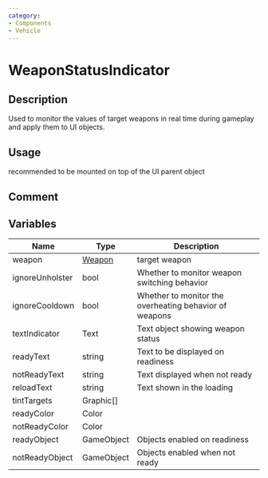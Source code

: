 ```yaml
---
category: 
- Components
- Vehicle
---
```

# WeaponStatusIndicator
## Description
Used to monitor the values of target weapons in real time during gameplay and apply them to UI objects.

## Usage

recommended to be mounted on top of the UI parent object

## Comment

## Variables
| Name | Type | Description |
| ----------- | ----------- | ----------- |
| weapon | [Weapon](./Weapon.md) | target weapon |  
| ignoreUnholster  | bool | Whether to monitor weapon switching behavior |  
| ignoreCooldown  | bool | Whether to monitor the overheating behavior of weapons |  
| textIndicator | Text | Text object showing weapon status |  
| readyText  | string | Text to be displayed on readiness |  
| notReadyText  | string | Text displayed when not ready |  
| reloadText  | string | Text shown in the loading |  
| tintTargets | Graphic[] |  |  
| readyColor | Color |  |  
| notReadyColor | Color |  |  
| readyObject | GameObject | Objects enabled on readiness |  
| notReadyObject | GameObject | Objects enabled when not ready |  
